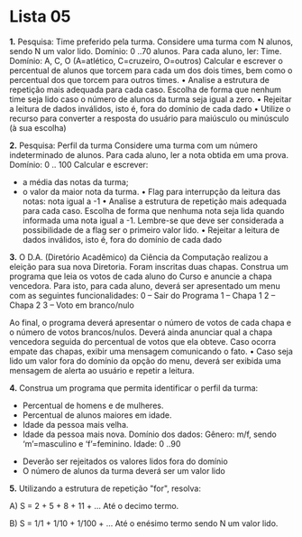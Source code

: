 
# Lista 05

**1.** Pesquisa: Time preferido pela turma. 
Considere uma turma com N alunos, sendo N um valor lido. Domínio: 0 ..70 alunos. 
Para cada aluno, ler: 
  Time. Domínio: A, C, O (A=atlético, C=cruzeiro, O=outros) 
  Calcular e escrever o percentual de alunos que torcem para cada um dos dois times, bem como 
o percentual dos que torcem para outros times. 
• Analise a estrutura de repetição mais adequada para cada caso. Escolha de forma que 
nenhum time seja lido caso o número de alunos da turma seja igual a zero. 
• Rejeitar a leitura de dados inválidos, isto é, fora do domínio de cada dado 
• Utilize o recurso para converter a resposta do usuário para maiúsculo ou minúsculo (à sua 
escolha) 
 
**2.** Pesquisa: Perfil da turma 
Considere uma turma com um número indeterminado de alunos. 
Para cada aluno, ler a nota obtida em uma prova. Domínio: 0 .. 100 
Calcular e escrever: 
- a média das notas da turma; 
- o valor da maior nota da turma. 
• Flag para interrupção da leitura das notas: nota igual a -1 
• Analise a estrutura de repetição mais adequada para cada caso. Escolha de forma que 
nenhuma nota seja lida quando informada uma nota igual a -1. Lembre-se que deve ser 
considerada a possibilidade de a flag ser o primeiro valor lido. 
• Rejeitar a leitura de dados inválidos, isto é, fora do domínio de cada dado 

**3.** O D.A. (Diretório Acadêmico) da Ciência da Computação realizou a eleição para sua nova 
Diretoria. Foram inscritas duas chapas. Construa um programa que leia os votos de cada aluno 
do Curso e anuncie a chapa vencedora. Para isto, para cada aluno, deverá ser apresentado um 
menu com as seguintes funcionalidades: 
  0 – Sair do Programa 
  1 – Chapa 1 
  2 – Chapa 2 
  3 – Voto em branco/nulo 
   
 Ao final, o programa deverá apresentar o número de votos de cada chapa e o número de votos 
brancos/nulos. Deverá ainda anunciar qual a chapa vencedora seguida do percentual de votos que 
ela obteve. Caso ocorra empate das chapas, exibir uma mensagem comunicando o fato. 
• Caso seja lido um valor fora do domínio da opção do menu, deverá ser exibida uma 
mensagem de alerta ao usuário e repetir a leitura. 
  
**4.** Construa um programa que permita identificar o perfil da turma: 
- Percentual de homens e de mulheres. 
- Percentual de alunos maiores em idade. 
- Idade da pessoa mais velha. 
- Idade da pessoa mais nova. 
Domínio dos dados: 
Gênero: m/f, sendo ‘m’=masculino e ‘f’=feminino. 
Idade: 0 ..90 
* Deverão ser rejeitados os valores lidos fora do domínio 
* O número de alunos da turma deverá ser um valor lido 
 
**5.** Utilizando a estrutura de repetição "for", resolva:

A) S = 2 + 5 + 8 + 11 + ... Até o decimo termo.

B) S = 1/1 + 1/10 + 1/100 + ... Até o enésimo termo sendo N um valor lido.